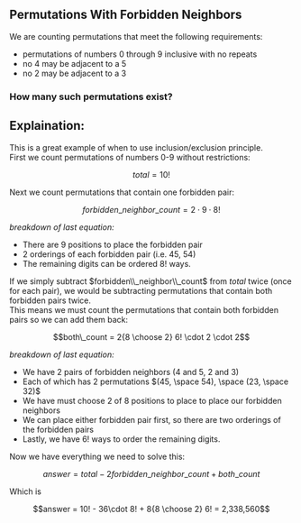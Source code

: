 ## Permutations With Forbidden Neighbors
We are counting permutations that meet the following requirements:
  * permutations of numbers $0$ through $9$ inclusive with no repeats
  * no $4$ may be adjacent to a $5$
  * no $2$ may be adjacent to a $3$
### How many such permutations exist?
## Explaination:
This is a great example of when to use inclusion/exclusion principle.  
First we count permutations of numbers $0$-$9$ without restrictions:
```math
total = 10!
```
Next we count permutations that contain one forbidden pair:
```math
forbidden\_neighbor\_count = 2 \cdot 9 \cdot 8!
```
*breakdown of last equation:*  
  * There are $9$ positions to place the forbidden pair  
  * $2$ orderings of each forbidden pair (i.e. $45$, $54$)
  * The remaining digits can be ordered $8!$ ways.
     
If we simply subtract $forbidden\\_neighbor\\_count$ from $total$ twice (once for each pair), we would be subtracting permutations that contain both forbidden pairs twice.  
This means we must count the permutations that contain both forbidden pairs so we can add them back:
```math
both\_count = 2{8 \choose 2} 6! \cdot 2 \cdot 2
```
*breakdown of last equation:*  
  * We have $2$ pairs of forbidden neighbors ($4$ and $5$, $2$ and $3$)  
  * Each of which has $2$ permutations $(45, \space 54), \space (23, \space 32)$  
  * We have must choose $2$ of $8$ positions to place to place our forbidden neighbors
  * We can place either forbidden pair first, so there are two orderings of the forbidden pairs
  * Lastly, we have $6!$ ways to order the remaining digits.

Now we have everything we need to solve this:
```math
answer = total - 2 forbidden\_neighbor\_count + both\_count
```
Which is
```math
answer = 10! - 36\cdot 8! + 8{8 \choose 2} 6! = 2,338,560
```

